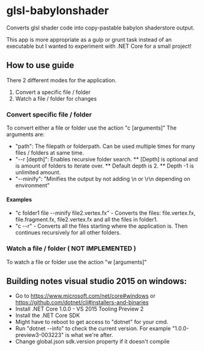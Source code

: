 # glsl-babylonshader
Converts glsl shader code into copy-pastable babylon shaderstore output.

This app is more appropriate as a gulp or grunt task instead of an executable but I wanted to experiment with .NET Core for a small project!

## How to use guide

There 2 different modes for the application.
1. Convert a specific file / folder
2. Watch a file / folder for changes

### Convert specific file / folder
To convert either a file or folder use the action "c [arguments]"
The arguments are:
* "path": The filepath or folderpath. Can be used multiple times for many files / folders at same time.
* "--r [depth]": Enables recursive folder search. 
	** [Depth] is optional and is amount of folders to iterate over. 
	** Default depth is 2. 
	** Depth -1 is unlimited amount.
* "--minify": "Minifies the output by not adding \n or \r\n depending on environment"

#### Examples
* "c folder1 file --minify file2.vertex.fx" - Converts the files: file.vertex.fx, file.fragment.fx, file2.vertex.fx and all the files in folder1. 
* "c --r" - Converts all the files starting where the application is. Then continues recursively for all other folders.
 
### Watch a file / folder ( NOT IMPLEMENTED )
To watch a file or folder use the action "w [arguments]"

## Building notes visual studio 2015 on windows:
* Go to https://www.microsoft.com/net/core#windows or https://github.com/dotnet/cli#installers-and-binaries
* Install .NET Core 1.0.0 - VS 2015 Tooling Preview 2
* Install the .NET Core SDK
* Might have to reboot to get access to "dotnet" for your cmd.
* Run "dotnet --info" to check the current version. For example "1.0.0-preview3-003223" is what we're after.
* Change global.json sdk.version property if it doesn't compile 
 